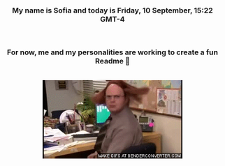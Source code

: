 


<div align="center">
<h3 >My name is Sofia and today is Friday, 10 September, 15:22 GMT-4</h3><br>
<h3 >For now, me and my personalities are working to create a fun Readme 👋
</h3><br>
<img src='img/dwight.gif' alt='working...'/>
</div>
